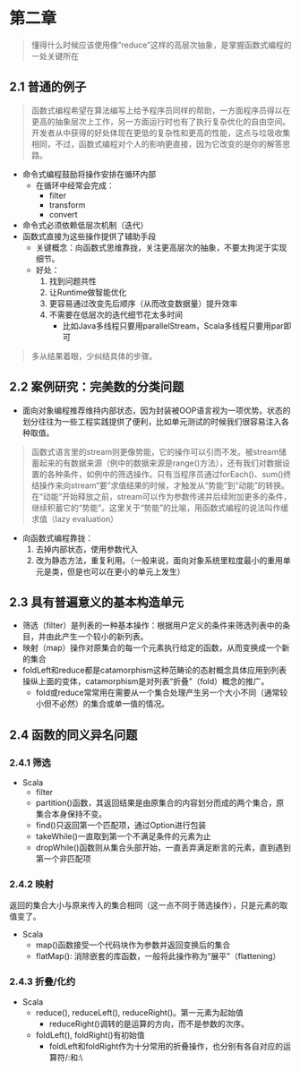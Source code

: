 # 第二章

> 懂得什么时候应该使用像“reduce”这样的高层次抽象，是掌握函数式编程的一处关键所在

## 2.1 普通的例子

> 函数式编程希望在算法编写上给予程序员同样的帮助，一方面程序员得以在更高的抽象层次上工作，另一方面运行时也有了执行复杂优化的自由空间。开发者从中获得的好处体现在更低的复杂性和更高的性能，这点与垃圾收集相同，不过，函数式编程对个人的影响更直接，因为它改变的是你的解答思路。

- 命令式编程鼓励将操作安排在循环内部
  - 在循环中经常会完成：
    - filter
    - transform
    - convert
- 命令式必须依赖低层次机制（迭代）
- 函数式直接为这些操作提供了辅助手段
  - 关键概念：向函数式思维靠拢，关注更高层次的抽象，不要太拘泥于实现细节。
  - 好处：
    1. 找到问题共性
    2. 让Runtime做智能优化
    3. 更容易通过改变先后顺序（从而改变数据量）提升效率
    4. 不需要在低层次的迭代细节花太多时间
       - 比如Java多线程只要用parallelStream，Scala多线程只要用par即可
> 多从结果着眼，少纠结具体的步骤。

## 2.2 案例研究：完美数的分类问题

- 面向对象编程推荐维持内部状态，因为封装被OOP语言视为一项优势。状态的划分往往为一些工程实践提供了便利，比如单元测试的时候我们很容易注入各种取值。

> 函数式语言里的stream则更像势能，它的操作可以引而不发。被stream储蓄起来的有数据来源（例中的数据来源是range()方法），还有我们对数据设置的各种条件，如例中的筛选操作。只有当程序员通过forEach()、sum()终结操作来向stream“要”求值结果的时候，才触发从“势能”到“动能”的转换。在“动能”开始释放之前，stream可以作为参数传递并后续附加更多的条件，继续积蓄它的“势能”。这里关于“势能”的比喻，用函数式编程的说法叫作缓求值（lazy evaluation）

- 向函数式编程靠拢：
  1. 去掉内部状态，使用参数代入
  2. 改为静态方法，重复利用。（一般来说，面向对象系统里粒度最小的重用单元是类，但是也可以在更小的单元上发生）

## 2.3 具有普遍意义的基本构造单元

- 筛选（filter）是列表的一种基本操作：根据用户定义的条件来筛选列表中的条目，并由此产生一个较小的新列表。
- 映射（map）操作对原集合的每一个元素执行给定的函数，从而变换成一个新的集合
- foldLeft和reduce都是catamorphism这种范畴论的态射概念具体应用到列表操纵上面的变体，catamorphism是对列表“折叠”（fold）概念的推广。
  - fold或reduce常常用在需要从一个集合处理产生另一个大小不同（通常较小但不必然）的集合或单一值的情况。


## 2.4 函数的同义异名问题

### 2.4.1 筛选

- Scala
  - filter
  - partition()函数，其返回结果是由原集合的内容划分而成的两个集合，原集合本身保持不变。
  - find()只返回第一个匹配项，通过Option进行包装
  - takeWhile()一直取到第一个不满足条件的元素为止
  - dropWhile()函数则从集合头部开始，一直丢弃满足断言的元素，直到遇到第一个非匹配项


### 2.4.2 映射

返回的集合大小与原来传入的集合相同（这一点不同于筛选操作），只是元素的取值变了。

- Scala
  - map()函数接受一个代码块作为参数并返回变换后的集合
  - flatMap(): 消除嵌套的库函数，一般将此操作称为“展平”（flattening）

### 2.4.3 折叠/化约

- Scala
  - reduce(), reduceLeft(), reduceRight()。第一元素为起始值
    - reduceRight()调转的是运算的方向，而不是参数的次序。
  - foldLeft(), foldRight()有初始值
    - foldLeft和foldRight作为十分常用的折叠操作，也分别有各自对应的运算符/:和:\